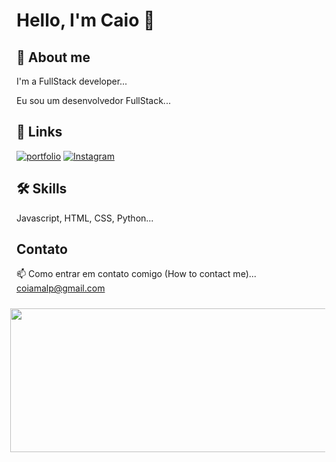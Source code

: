 # Hello, I'm Caio 👋
## 🚀 About me
I'm a FullStack developer...

Eu sou um desenvolvedor FullStack...

## 🔗 Links
[![portfolio](https://img.shields.io/badge/my_portfolio-000?style=for-the-badge&logo=ko-fi&logoColor=white)](https://github.com/Tyrob2)
[![Instagram](https://img.shields.io/badge/-Instagram-C13584?style=flat-square&labelColor=C13584&logo=instagram&logoColor=white&link=https://www.instagram.com/secco.andre/)](https://www.instagram.com/caio_butkousky/)

## 🛠 Skills
Javascript, HTML, CSS, Python...

## Contato
📫 Como entrar em contato comigo (How to contact me)... coiamalp@gmail.com

<p align="center">
    <img style="float: right; margin: 10px;" height="230" src="https://images.squarespace-cdn.com/content/v1/62a8153660de3f4c58730069/68decc30-1659-4b6d-8c3f-d7802e667644/high_tech_4x.gif" width="550" height="350"/>
</p>
